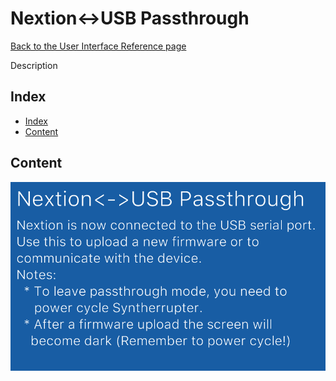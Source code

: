 # Nextion<->USB Passthrough

[Back to the User Interface Reference page](README.md#readme)

Description

## Index
* [Index](#index)
* [Content](#content)

## Content

![Nextion<->USB Passthrough](/Documentation/Pictures/UI/Nextion-USB.png)
